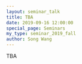 ```yaml
---
layout: seminar_talk
title: TBA
date: 2019-09-16 12:00:00
special_page: Seminars
my_type: seminar_2019_fall
author: Song Wang
---
```


TBA
